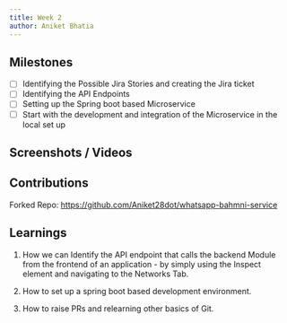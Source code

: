 ```yaml
---
title: Week 2
author: Aniket Bhatia
---
```


## Milestones
- [ ] Identifying the Possible Jira Stories and creating the Jira ticket 
- [ ] Identifying the API Endpoints 
- [ ] Setting up the Spring boot based Microservice 
- [ ] Start with the development and integration of the Microservice in the local set up 

## Screenshots / Videos 

## Contributions

Forked Repo: https://github.com/Aniket28dot/whatsapp-bahmni-service

## Learnings

1. How we can Identify the API endpoint that calls the backend Module from the frontend of an application - by simply using the Inspect element and navigating to the Networks Tab.

2. How to set up a spring boot based development environment.

3. How to raise PRs and relearning other basics of Git.
